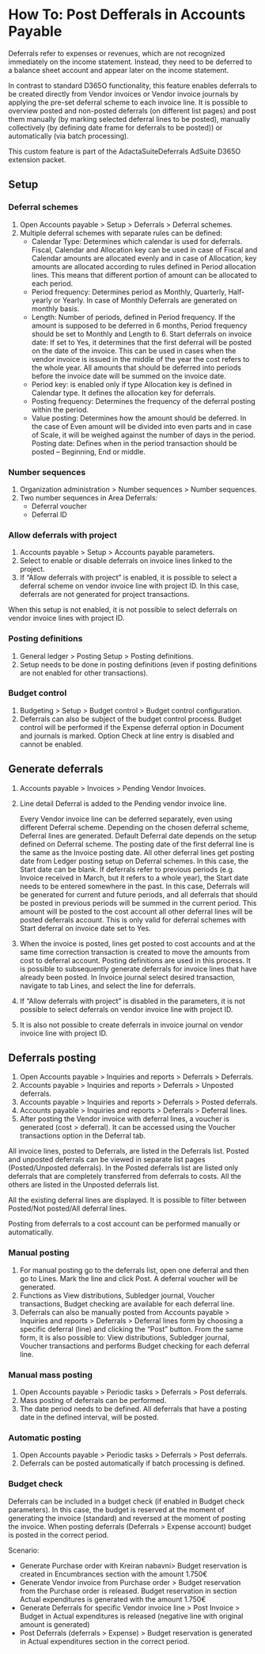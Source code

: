 # How To: Post Defferals in Accounts Payable

Deferrals refer to expenses or revenues, which are not recognized immediately on the income statement. Instead, they need to be deferred to a balance sheet account and appear later on the income statement.

In contrast to standard D365O functionality, this feature enables deferrals to be created directly from Vendor invoices or Vendor invoice journals by applying the pre-set deferral scheme to each invoice line. It is possible to overview posted and non-posted deferrals (on different list pages) and post them manually (by marking selected deferral lines to be posted), manually collectively (by defining date frame for deferrals to be posted)) or automatically (via batch processing).

This custom feature is part of the AdactaSuiteDeferrals AdSuite D365O extension packet.

## Setup

### Deferral schemes

1. Open Accounts payable > Setup > Deferrals > Deferral schemes.
2. Multiple deferral schemes with separate rules can be defined: 
   - Calendar Type: Determines which calendar is used for deferrals. Fiscal, Calendar and Allocation key can be used in case of Fiscal and Calendar amounts are allocated evenly and in case of Allocation, key amounts are allocated according to rules defined in Period allocation lines. This means that different portion of amount can be allocated to each period. 
   - Period frequency: Determines period as Monthly, Quarterly, Half-yearly or Yearly. In case of Monthly Deferrals are generated on monthly basis. 
   - Length: Number of periods, defined in Period frequency. If the amount is supposed to be deferred in 6 months, Period frequency should be set to Monthly and Length to 6. 
Start deferrals on invoice date: If set to Yes, it determines that the first deferral will be posted on the date of the invoice. This can be used in cases when the vendor invoice is issued in the middle of the year the cost refers to the whole year. All amounts that should be deferred into periods before the invoice date will be summed on the invoice date. 
   - Period key: is enabled only if type Allocation key is defined in Calendar type. It defines the allocation key for deferrals.
   - Posting frequency: Determines the frequency of the deferral posting within the period. 
   - Value posting: Determines how the amount should be deferred. In the case of Even amount will be divided into even parts and in case of Scale, it will be weighed against the number of days in the period. 
Posting date: Defines when in the period transaction should be posted – Beginning, End or middle. 
 
### Number sequences

1. Organization administration > Number sequences > Number sequences.
2. Two number sequences in Area Deferrals: 
   - Deferral voucher
   - Deferral ID

### Allow deferrals with project

1. Accounts payable > Setup > Accounts payable parameters.
2. Select to enable or disable deferrals on invoice lines linked to the project. 
3. If “Allow deferrals with project” is enabled, it is possible to select a deferral scheme on vendor invoice line with project ID. In this case, deferrals are not generated for project transactions.

When this setup is not enabled, it is not possible to select deferrals on vendor invoice lines with project ID. 

### Posting definitions

1. General ledger > Posting Setup > Posting definitions.
2. Setup needs to be done in posting definitions (even if posting definitions are not enabled for other transactions). 
 
### Budget control

1. Budgeting > Setup > Budget control > Budget control configuration.
2. Deferrals can also be subject of the budget control process. Budget control will be performed if the Expense deferral option in Document and journals is marked. Option Check at line entry is disabled and cannot be enabled.
 
## Generate deferrals

1. Accounts payable > Invoices > Pending Vendor Invoices.
2. Line detail Deferral is added to the Pending vendor invoice line. 
 
   Every Vendor invoice line can be deferred separately, even using different Deferral scheme. Depending on the chosen deferral scheme, Deferral lines are generated. Default Deferral date depends on the setup defined on Deferral scheme. The posting date of the first deferral line is the same as the Invoice posting date. All other deferral lines get posting date from Ledger posting setup on Deferral schemes. In this case, the Start date can be blank.
If deferrals refer to previous periods (e.g. Invoice received in March, but it refers to a whole year), the Start date needs to be entered somewhere in the past. In this case, Deferrals will be generated for current and future periods, and all deferrals that should be posted in previous periods will be summed in the current period. This amount will be posted to the cost account all other deferral lines will be posted deferrals account. This is only valid for deferral schemes with Start deferral on invoice date set to Yes. 
 
3. When the invoice is posted, lines get posted to cost accounts and at the same time correction transaction is created to move the amounts from cost to deferral account. Posting definitions are used in this process. 
It is possible to subsequently generate deferrals for invoice lines that have already been posted. In Invoice journal select desired transaction, navigate to tab Lines, and select the line for deferrals.
4. If “Allow deferrals with project” is disabled in the parameters, it is not possible to select deferrals on vendor invoice line with project ID. 
5. It is also not possible to create deferrals in invoice journal on vendor invoice line with project ID. 
 
## Deferrals posting

1. Open Accounts payable > Inquiries and reports > Deferrals > Deferrals.
2. Accounts payable > Inquiries and reports > Deferrals > Unposted deferrals.
3. Accounts payable > Inquiries and reports > Deferrals > Posted deferrals.
4. Accounts payable > Inquiries and reports > Deferrals > Deferral lines.
5. After posting the Vendor invoice with deferral lines, a voucher is generated (cost > deferral). It can be accessed using the Voucher transactions option in the Deferral tab. 
  
All invoice lines, posted to Deferrals, are listed in the Deferrals list. Posted and unposted deferrals can be viewed in separate list pages (Posted/Unposted deferrals). In the Posted deferrals list are listed only deferrals that are completely transferred from deferrals to costs. All the others are listed in the Unposted deferrals list.
 
All the existing deferral lines are displayed. It is possible to filter between Posted/Not posted/All deferral lines.
 
Posting from deferrals to a cost account can be performed manually or automatically. 

### Manual posting

1. For manual posting go to the deferrals list, open one deferral and then go to Lines. Mark the line and click Post. A deferral voucher will be generated. 
2. Functions as View distributions, Subledger journal, Voucher transactions, Budget checking are available for each deferral line. 
3. Deferrals can also be manually posted from Accounts payable > Inquiries and reports > Deferrals > Deferral lines form by choosing a specific deferral (line) and clicking the “Post” button. From the same form, it is also possible to: View distributions, Subledger journal, Voucher transactions and performs Budget checking for each deferral line.

### Manual mass posting

1. Open Accounts payable > Periodic tasks > Deferrals > Post deferrals.
2. Mass posting of deferrals can be performed. 
3. The date period needs to be defined. All deferrals that have a posting date in the defined interval, will be posted. 

### Automatic posting

1. Open Accounts payable > Periodic tasks > Deferrals > Post deferrals.
2. Deferrals can be posted automatically if batch processing is defined. 

### Budget check 

Deferrals can be included in a budget check (if enabled in Budget check parameters). In this case, the budget is reserved at the moment of generating the invoice (standard) and reversed at the moment of posting the invoice. When posting deferrals (Deferrals > Expense account) budget is posted in the correct period. 

Scenario: 
   - Generate Purchase order with Kreiran nabavni> Budget reservation is created in Encumbrances section with the amount 1.750€
   - Generate Vendor invoice from Purchase order > Budget reservation from the Purchase order is released. Budget reservation in section Actual expenditures is generated with the amount 1.750€ 
   - Generate Deferrals for specific Vendor invoice line > Post Invoice > Budget in Actual expenditures is released (negative line with original amount is generated) 
   - Post Deferrals (deferrals > Expense) > Budget reservation is generated in Actual expenditures section in the correct period. 
